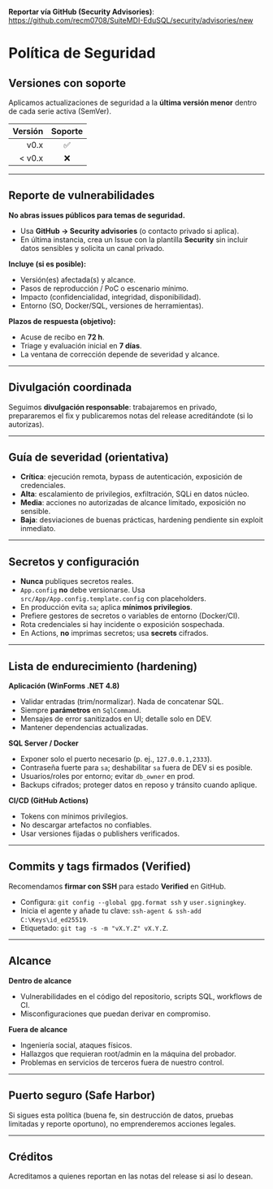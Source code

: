 **Reportar vía GitHub (Security Advisories)**: https://github.com/recm0708/SuiteMDI-EduSQL/security/advisories/new

# Política de Seguridad

## Versiones con soporte
Aplicamos actualizaciones de seguridad a la **última versión menor** dentro de cada serie activa (SemVer).

| Versión | Soporte |
|--------:|:-------:|
| v0.x    | ✅      |
| < v0.x  | ❌      |

---

## Reporte de vulnerabilidades

**No abras issues públicos para temas de seguridad.**

- Usa **GitHub → Security advisories** (o contacto privado si aplica).
- En última instancia, crea un Issue con la plantilla **Security** sin incluir datos sensibles y solicita un canal privado.

**Incluye (si es posible):**
- Versión(es) afectada(s) y alcance.
- Pasos de reproducción / PoC o escenario mínimo.
- Impacto (confidencialidad, integridad, disponibilidad).
- Entorno (SO, Docker/SQL, versiones de herramientas).

**Plazos de respuesta (objetivo):**
- Acuse de recibo en **72 h**.
- Triage y evaluación inicial en **7 días**.
- La ventana de corrección depende de severidad y alcance.

---

## Divulgación coordinada
Seguimos **divulgación responsable**: trabajaremos en privado, prepararemos el fix y publicaremos notas del release acreditándote (si lo autorizas).

---

## Guía de severidad (orientativa)
- **Crítica**: ejecución remota, bypass de autenticación, exposición de credenciales.
- **Alta**: escalamiento de privilegios, exfiltración, SQLi en datos núcleo.
- **Media**: acciones no autorizadas de alcance limitado, exposición no sensible.
- **Baja**: desviaciones de buenas prácticas, hardening pendiente sin exploit inmediato.

---

## Secretos y configuración

- **Nunca** publiques secretos reales.
- `App.config` **no** debe versionarse. Usa `src/App/App.config.template.config` con placeholders.
- En producción evita `sa`; aplica **mínimos privilegios**.
- Prefiere gestores de secretos o variables de entorno (Docker/CI).
- Rota credenciales si hay incidente o exposición sospechada.
- En Actions, **no** imprimas secretos; usa **secrets** cifrados.

---

## Lista de endurecimiento (hardening)

**Aplicación (WinForms .NET 4.8)**
- Validar entradas (trim/normalizar). Nada de concatenar SQL.
- Siempre **parámetros** en `SqlCommand`.
- Mensajes de error sanitizados en UI; detalle solo en DEV.
- Mantener dependencias actualizadas.

**SQL Server / Docker**
- Exponer solo el puerto necesario (p. ej., `127.0.0.1,2333`).
- Contraseña fuerte para `sa`; deshabilitar `sa` fuera de DEV si es posible.
- Usuarios/roles por entorno; evitar `db_owner` en prod.
- Backups cifrados; proteger datos en reposo y tránsito cuando aplique.

**CI/CD (GitHub Actions)**
- Tokens con mínimos privilegios.
- No descargar artefactos no confiables.
- Usar versiones fijadas o publishers verificados.

---

## Commits y tags firmados (Verified)
Recomendamos **firmar con SSH** para estado **Verified** en GitHub.

- Configura: `git config --global gpg.format ssh` y `user.signingkey`.
- Inicia el agente y añade tu clave: `ssh-agent & ssh-add C:\Keys\id_ed25519`.
- Etiquetado: `git tag -s -m "vX.Y.Z" vX.Y.Z`.

---

## Alcance

**Dentro de alcance**
- Vulnerabilidades en el código del repositorio, scripts SQL, workflows de CI.
- Misconfiguraciones que puedan derivar en compromiso.

**Fuera de alcance**
- Ingeniería social, ataques físicos.
- Hallazgos que requieran root/admin en la máquina del probador.
- Problemas en servicios de terceros fuera de nuestro control.

---

## Puerto seguro (Safe Harbor)
Si sigues esta política (buena fe, sin destrucción de datos, pruebas limitadas y reporte oportuno), no emprenderemos acciones legales.

---

## Créditos
Acreditamos a quienes reportan en las notas del release si así lo desean.